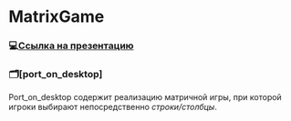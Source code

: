 # MatrixGame

### :computer:[Ссылка на презентацию](https://docs.google.com/presentation/d/199Ucdy26b98wDu1JAfwCANxR6Ri18mbJcGqCX_KfC_4/edit?usp=sharing)

### :card_index_dividers:[port_on_desktop]
Port_on_desktop содержит реализацию матричной игры, при которой игроки выбирают непосредственно *строки/столбцы*.
